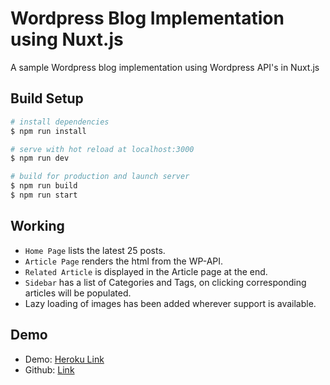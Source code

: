 # Wordpress Blog Implementation using Nuxt.js

A sample Wordpress blog implementation using Wordpress API's in Nuxt.js

## Build Setup

```bash
# install dependencies
$ npm run install

# serve with hot reload at localhost:3000
$ npm run dev

# build for production and launch server
$ npm run build
$ npm run start
```

## Working

- `Home Page` lists the latest 25 posts.
- `Article Page` renders the html from the WP-API.
- `Related Article` is displayed in the Article page at the end.
- `Sidebar` has a list of Categories and Tags, on clicking corresponding articles will be populated.
- Lazy loading of images has been added wherever support is available.

## Demo

- Demo: [Heroku Link](http://blog-demo-nuxt.herokuapp.com)
- Github: [Link](https://github.com/ashwinkshenoy/blog)
